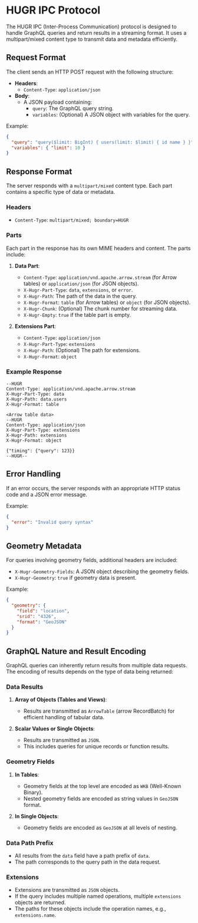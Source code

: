 # HUGR IPC Protocol

The HUGR IPC (Inter-Process Communication) protocol is designed to handle GraphQL queries and return results in a streaming format. It uses a multipart/mixed content type to transmit data and metadata efficiently.

## Request Format

The client sends an HTTP POST request with the following structure:

- **Headers**:
  - `Content-Type`: `application/json`
- **Body**:
  - A JSON payload containing:
    - `query`: The GraphQL query string.
    - `variables`: (Optional) A JSON object with variables for the query.

Example:

```json
{
  "query": "query($limit: BigInt) { users(limit: $limit) { id name } }",
  "variables": { "limit": 10 }
}
```

## Response Format

The server responds with a `multipart/mixed` content type. Each part contains a specific type of data or metadata.

### Headers

- `Content-Type`: `multipart/mixed; boundary=HUGR`

### Parts

Each part in the response has its own MIME headers and content. The parts include:

1. **Data Part**:
   - `Content-Type`: `application/vnd.apache.arrow.stream` (for Arrow tables) or `application/json` (for JSON objects).
   - `X-Hugr-Part-Type`: `data`, `extensions`, or `error`.
   - `X-Hugr-Path`: The path of the data in the query.
   - `X-Hugr-Format`: `table` (for Arrow tables) or `object` (for JSON objects).
   - `X-Hugr-Chunk`: (Optional) The chunk number for streaming data.
   - `X-Hugr-Empty`: `true` if the table part is empty.

2. **Extensions Part**:
   - `Content-Type`: `application/json`
   - `X-Hugr-Part-Type`: `extensions`
   - `X-Hugr-Path`: (Optional) The path for extensions.
   - `X-Hugr-Format`: `object`

### Example Response

```text
--HUGR
Content-Type: application/vnd.apache.arrow.stream
X-Hugr-Part-Type: data
X-Hugr-Path: data.users
X-Hugr-Format: table

<Arrow table data>
--HUGR
Content-Type: application/json
X-Hugr-Part-Type: extensions
X-Hugr-Path: extensions
X-Hugr-Format: object

{"timing": {"query": 123}}
--HUGR--
```

## Error Handling

If an error occurs, the server responds with an appropriate HTTP status code and a JSON error message.

Example:

```json
{
  "error": "Invalid query syntax"
}
```

## Geometry Metadata

For queries involving geometry fields, additional headers are included:

- `X-Hugr-Geometry-Fields`: A JSON object describing the geometry fields.
- `X-Hugr-Geometry`: `true` if geometry data is present.

Example:

```json
{
  "geometry": {
    "field": "location",
    "srid": "4326",
    "format": "GeoJSON"
  }
}
```

## GraphQL Nature and Result Encoding

GraphQL queries can inherently return results from multiple data requests. The encoding of results depends on the type of data being returned:

### Data Results

1. **Array of Objects (Tables and Views)**:
   - Results are transmitted as `ArrowTable` (arrow RecordBatch) for efficient handling of tabular data.

2. **Scalar Values or Single Objects**:
   - Results are transmitted as `JSON`.
   - This includes queries for unique records or function results.

### Geometry Fields

1. **In Tables**:
   - Geometry fields at the top level are encoded as `WKB` (Well-Known Binary).
   - Nested geometry fields are encoded as string values in `GeoJSON` format.

2. **In Single Objects**:
   - Geometry fields are encoded as `GeoJSON` at all levels of nesting.

### Data Path Prefix

- All results from the `data` field have a path prefix of `data`.
- The path corresponds to the query path in the data request.

### Extensions

- Extensions are transmitted as `JSON` objects.
- If the query includes multiple named operations, multiple `extensions` objects are returned.
- The paths for these objects include the operation names, e.g., `extensions.name`.
